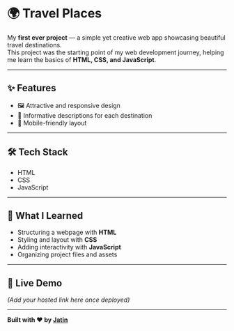# 🌍 Travel Places

My **first ever project** — a simple yet creative web app showcasing beautiful travel destinations.  
This project was the starting point of my web development journey, helping me learn the basics of **HTML, CSS, and JavaScript**.

---

## ✨ Features
- 🖼 Attractive and responsive design  
- 📜 Informative descriptions for each destination  
- 📱 Mobile-friendly layout  

---

## 🛠 Tech Stack
- HTML  
- CSS  
- JavaScript  

---

## 📌 What I Learned
- Structuring a webpage with **HTML**
- Styling and layout with **CSS**
- Adding interactivity with **JavaScript**
- Organizing project files and assets

---

## 🚀 Live Demo
*(Add your hosted link here once deployed)*

---

**Built with ❤️ by [Jatin](https://github.com/jatinn2512)**
